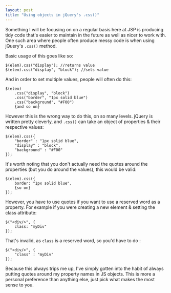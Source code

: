 ```yaml
---
layout: post
title: "Using objects in jQuery's .css()"
---
```


Something I will be focusing on on a regular basis here at JSP is producing tidy code that's easier to maintain in the future as well as nicer to work with. One such area where people often produce messy code is when using jQuery's `.css()` method.

Basic usage of this goes like so:

    $(elem).css("display"); //returns value
    $(elem).css("display", "block"); //sets value

And in order to set multiple values, people will often do this:

    $(elem)
    	.css("display", "block")
    	.css("border", "1px solid blue")
    	.css("background", "#F00")
    	{and so on}


However this is the wrong way to do this, on so many levels. jQuery is written pretty cleverly, and `.css()` can take an object of properties & their respective values:

    $(elem).css({
    	"border" : "1px solid blue",
    	"display" : "block",
    	"background" : "#F00"
    });

It's worth noting that you don't actually need the quotes around the properties (but you do around the values), this would be valid:

    $(elem).css({
    	border: "1px solid blue",
    	{so on}
    });

However, you have to use quotes if you want to use a reserved word as a property. For example if you were creating a new element & setting the class attribute:

    $("<div/>", {
    	class: "myDiv"
    });

That's invalid, as `class` is a reserved word, so you'd have to do :

    $("<div/>", {
    	"class" : "myDiv"
    });

Because this always trips me up, I've simply gotten into the habit of always putting quotes around my property names in JS objects. This is more a personal preference than anything else, just pick what makes the most sense to you.
